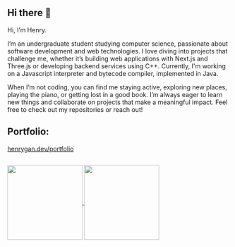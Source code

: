 ## Hi there 👋
Hi, I’m Henry.

I’m an undergraduate student studying computer science, passionate about software development and web technologies. I love diving into projects that challenge me, whether it’s building web applications with Next.js and Three.js or developing backend services using C++. Currently, I'm working on a Javascript interpreter and bytecode compiler, implemented in Java.

When I’m not coding, you can find me staying active, exploring new places, playing the piano, or getting lost in a good book. I’m always eager to learn new things and collaborate on projects that make a meaningful impact. Feel free to check out my repositories or reach out!

## Portfolio:
 [henrygan.dev/portfolio](https://henrygan.dev/portfolio/)

## 

<a href="https://github.com/anuraghazra/github-readme-stats">
  <img height=170 align="center" src="https://streak-stats.demolab.com?user=gan-h&hide_border=true&border_radius=5&card_height=180&card_width=300&hide_longest_streak=true" />
</a>
<a href="https://github.com/anuraghazra/convoychat">
  <img height=170 align="center" src="https://github-readme-stats.vercel.app/api/top-langs?username=anuraghazra&layout=compact&langs_count=8&card_width=320" />
</a>

